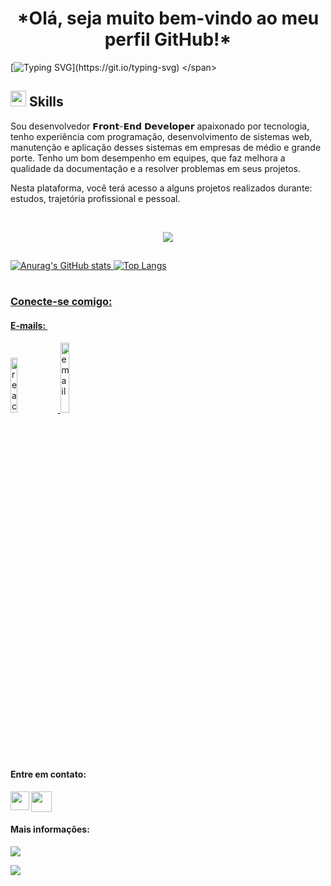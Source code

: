 <h1 align="center">*Olá, seja muito bem-vindo ao meu perfil GitHub!*</h1>

<span>
  
  [![Typing SVG](https://readme-typing-svg.herokuapp.com/?color=b1633f&size=35&center=true&vCenter=true&width=1000&lines=Hello,+world!+My+name+is+Caio+Cesar.;Be+welcome+to+my+repository;Front+end+Developer!)](https://git.io/typing-svg)
</span>


  
## <img src="https://media2.giphy.com/media/QssGEmpkyEOhBCb7e1/giphy.gif?cid=ecf05e47a0n3gi1bfqntqmob8g9aid1oyj2wr3ds3mg700bl&rid=giphy.gif" width ="25"><b> Skills</b>

 Sou desenvolvedor 𝗙𝗿𝗼𝗻𝘁-𝗘𝗻𝗱 𝗗𝗲𝘃𝗲𝗹𝗼𝗽𝗲𝗿 apaixonado por tecnologia, tenho experiência com programação, desenvolvimento de sistemas web, manutenção e aplicação desses sistemas em empresas de médio e grande porte. Tenho um bom desempenho em equipes, que faz melhora a qualidade da documentação e a resolver problemas em seus projetos.

 Nesta plataforma, você terá acesso a alguns projetos realizados durante: estudos, trajetória profissional e pessoal.

 <div style="display: inline_block"><br>
<p align="center">
  <a href="https://skillicons.dev">
    <img src="https://skillicons.dev/icons?i=html,css,js,nodejs,react,ts,,vscode,github,git,figma,visualstudio" />
  </a>
</p>       

##

<div>
  <a href="https://github.com/CaioCesarSantos">
    
  ![Anurag's GitHub stats](https://github-readme-stats.vercel.app/api?username=CaioCesarSantos&show_icons=true&theme=radical)
![Top Langs](https://github-readme-stats.vercel.app/api/top-langs/?username=CaioCesarSantos&layout=compact&theme=radical)
</div>


  
  #
   ### Conecte-se comigo:
 <h4> E-mails: ⁣</h4>
 <p>
<a href= "mailto:caiocesar15790@gmail.com? subject=subject text"> <img width=15%; ;  src="https://ziadoua.github.io/m3-Markdown-Badges/badges/Gmail/gmail2.svg" alt="react" />
 </a>
  <a href= "mailto:caiocesar9210@hotmail.com"> <img width=17%;   src="https://ziadoua.github.io/m3-Markdown-Badges/badges/Outlook/outlook2.svg" alt="email">
  </a>
 </p>
 
 <h4> Entre em contato: ⁣</h4>
 <div >
<a href= "https://wa.me/5511948011665" > <img width=30px; align="left"  src="https://png.pngtree.com/png-vector/20221018/ourmid/pngtree-whatsapp-mobile-software-icon-png-image_6315991.png"/>
 </a>
 <a href="https://criarmeulink.com.br/u/1156763147" ><img width=33px; src="https://portal.ifba.edu.br/barreiras/imagens-campus-barreiras/icon-telefone.png/@@images/24174166-eebf-419e-97eb-1826d6dcf5ea.png"></a>
 </div>
 
  <h4> Mais informações: ⁣</h4>
 <a href="https://www.linkedin.com/in/caio-cesar-santos-586b94165/" target="_blank"><img src="https://img.shields.io/badge/-LinkedIn-%230077B5?style=for-the-badge&logo=linkedin&logoColor=white" target="_blank"></a> 
    
  ![](https://komarev.com/ghpvc/?username=CaioCesarSantos-github-username)


